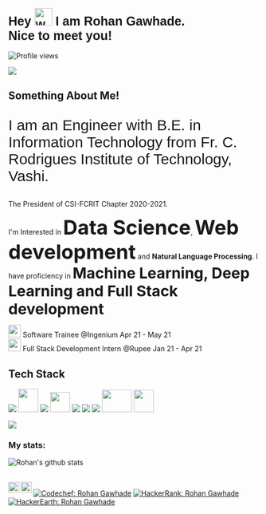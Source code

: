 <link href="https://fonts.googleapis.com/css2?family=Heebo:wght@500&display=swap" rel="stylesheet">

<h1  style="font-family: 'Heebo', sans-serif; font-size: 25px;">Hey <img alt="wave" src="https://emojis.slackmojis.com/emojis/images/1588177020/8809/wave_hello.gif?1588177020" width="35"> I am Rohan Gawhade.<br> Nice to meet you!</h1>

![Profile views](https://komarev.com/ghpvc/?username=rohangawhade)

![](giphy.gif)
<h2>Something About Me!</h2>
<p style="font-family: 'Heebo', sans-serif; font-size: 30px;">I am an Engineer with B.E. in Information Technology from Fr. C. Rodrigues Institute of Technology, Vashi.</p> <p>The President of CSI-FCRIT Chapter 2020-2021.</p> <p>I'm Interested in <b style="font-size: 40px;">Data Science</b>, <b style="font-size: 40px;">Web development</b> and <b>Natural Language Processing</b>. I have proficiency in <b style="font-size: 30px;">Machine Learning, Deep Learning and Full Stack development</b></p>

<p>
   <img src="https://img.icons8.com/dusk/64/000000/working-with-a-laptop.png" width="25" height="25"/> Software Trainee @Ingenium Apr 21 - May 21<br>
   <img src="https://img.icons8.com/color/48/000000/language-skill.png" width="25" height="25"/> Full Stack Development Intern @Rupee Jan 21 - Apr 21
   
</p>
<h2>Tech Stack</h2>
<p>
   <a><img src="https://img.icons8.com/color/48/000000/python.png"/></a>
   <a><img src="https://raw.githubusercontent.com/isocpp/logos/master/cpp_logo.png" width="40" height="47"/></a>
   <a><img src="https://img.icons8.com/color/48/000000/java-coffee-cup-logo.png"></a>
    <a><img src="https://www.r-project.org/logo/Rlogo.png" width="40" height="40"></a>
   <a><img src="https://img.icons8.com/color/48/000000/html-5.png"/></a>
   <a><img src="https://img.icons8.com/color/48/000000/css3.png"/></a>
    <a><img src="https://img.icons8.com/color/48/000000/javascript.png"/></a>
    <a><img src="https://upload.wikimedia.org/wikipedia/commons/thumb/a/a7/React-icon.svg/1280px-React-icon.svg.png" width="60" height="45"/></a>
    <a><img src="https://seeklogo.com/images/N/nodejs-logo-FBE122E377-seeklogo.com.png" width="40" height="45"/></a>
</p>
<img src="https://github-readme-stats.vercel.app/api/top-langs/?username=rohangawhade&layout=compact">

<h3>My stats:</h3>

![Rohan's github stats](https://github-readme-stats.vercel.app/api?username=rohangawhade&show_icons=true&count_private=true&theme=tokyonight)


<br>
<a href="https://www.linkedin.com/in/rohan-gawhade-6a676619a/">
  <img align="left" alt="Rohan Gawhade's LinkedIn" width="22px" src="https://cdn.jsdelivr.net/npm/simple-icons@v3/icons/linkedin.svg" />
</a>

<a href="https://instagram.com/rohan_gawhade?igshid=1od0k111z7zhb/">
  <img align="left" alt="Rohan Gawhade's Instagram" width="22px" src="https://cdn.jsdelivr.net/npm/simple-icons@v3/icons/instagram.svg" />
</a>

[![Codechef: Rohan Gawhade](https://img.shields.io/badge/Codechef-Rohan%20Gawhade-brightgreen)](https://www.codechef.com/users/rohangawhade)
[![HackerRank: Rohan Gawhade](https://img.shields.io/badge/HackerRank-Rohan%20Gawhade-yellow)](https://www.hackerrank.com/gawhaderohan)
[![HackerEarth: Rohan Gawhade](https://img.shields.io/badge/leetcode-leetcode-green)](https://leetcode.com/RohanGawhade/)
